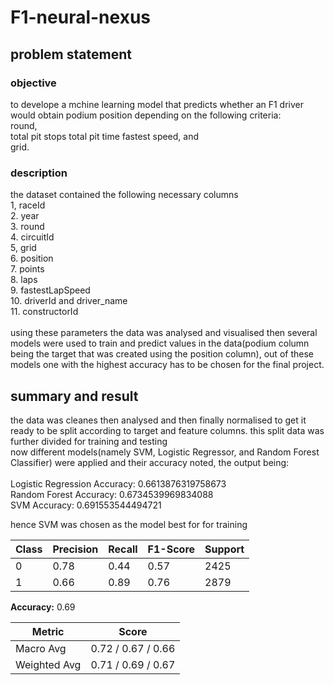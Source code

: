 # F1-neural-nexus
## problem statement
### objective
to develope a mchine learning model that predicts whether an F1 driver would obtain podium position depending on the following criteria:<br />
  round, <br />
  total pit stops
  total pit time
  fastest speed, and<br />
  grid.<br /> 
### description
the dataset contained the following necessary columns<br />
1, raceId<br />
2. year<br />
3. round<br />
4. circuitId<br />
5,  grid<br />
6. position<br />
7. points<br />
8. laps<br />
9. fastestLapSpeed<br />
10. driverId and driver_name<br />
11. constructorId<br /><br />
using these parameters the data was analysed and visualised then several models were used to train and predict values in the data(podium column being the target that was created using the position column), out of these models one with the highest accuracy has to be chosen for the final project.
<br />
## summary and result
the data was cleanes then analysed and then finally normalised to get it ready to be split according to target and feature columns. this split data was further divided for training and testing<br />
now different models(namely SVM, Logistic Regressor, and  Random Forest Classifier) were applied and their accuracy noted, the output being:<br /><br />
Logistic Regression Accuracy: 0.6613876319758673<br />
Random Forest Accuracy: 0.6734539969834088<br />
SVM Accuracy: 0.691553544494721<br />

hence SVM was chosen as the model best for for training<br />

| Class | Precision | Recall | F1-Score | Support |
|-------|-----------|--------|----------|---------|
| 0     | 0.78      | 0.44   | 0.57     | 2425    |
| 1     | 0.66      | 0.89   | 0.76     | 2879    |

**Accuracy:** 0.69  

| Metric       | Score |
|-------------|-------|
| Macro Avg   | 0.72 / 0.67 / 0.66 |
| Weighted Avg | 0.71 / 0.69 / 0.67 |




